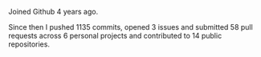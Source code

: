 Joined Github 4 years ago.

Since then I pushed 1135 commits, opened 3 issues and submitted 58 pull requests across 6 personal projects and contributed to 14 public repositories.

